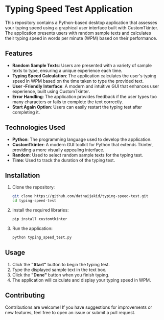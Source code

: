 # Typing Speed Test Application

This repository contains a Python-based desktop application that assesses your typing speed using a graphical user interface built with CustomTkinter. The application presents users with random sample texts and calculates their typing speed in words per minute (WPM) based on their performance.

## Features

- **Random Sample Texts**: Users are presented with a variety of sample texts to type, ensuring a unique experience each time.
- **Typing Speed Calculation**: The application calculates the user's typing speed in WPM based on the time taken to type the provided text.
- **User -Friendly Interface**: A modern and intuitive GUI that enhances user experience, built using CustomTkinter.
- **Error Handling**: The application provides feedback if the user types too many characters or fails to complete the text correctly.
- **Start Again Option**: Users can easily restart the typing test after completing it.

## Technologies Used

- **Python**: The programming language used to develop the application.
- **CustomTkinter**: A modern GUI toolkit for Python that extends Tkinter, providing a more visually appealing interface.
- **Random**: Used to select random sample texts for the typing test.
- **Time**: Used to track the duration of the typing test.

## Installation

1. Clone the repository:
   ```bash
   git clone https://github.com/datnaijakid/typing-speed-test.git
   cd typing-speed-test
   ```

2. Install the required libraries:
   ```bash
   pip install customtkinter
   ```

3. Run the application:
   ```bash
   python typing_speed_test.py
   ```

## Usage

1. Click the **"Start"** button to begin the typing test.
2. Type the displayed sample text in the text box.
3. Click the **"Done"** button when you finish typing.
4. The application will calculate and display your typing speed in WPM.

## Contributing

Contributions are welcome! If you have suggestions for improvements or new features, feel free to open an issue or submit a pull request.
